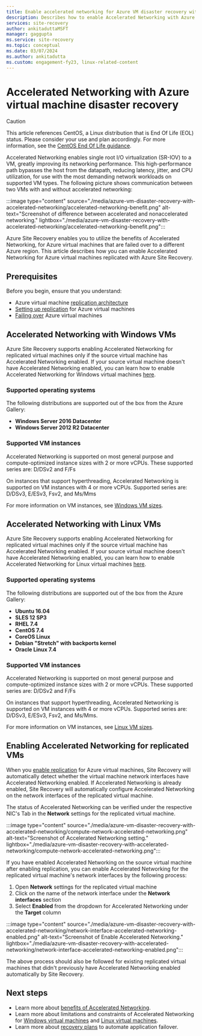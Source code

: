 ```yaml
---
title: Enable accelerated networking for Azure VM disaster recovery with Azure Site Recovery
description: Describes how to enable Accelerated Networking with Azure Site Recovery for Azure virtual machine disaster recovery
services: site-recovery
author: ankitaduttaMSFT
manager: gaggupta
ms.service: site-recovery
ms.topic: conceptual
ms.date: 03/07/2024
ms.author: ankitadutta
ms.custom: engagement-fy23, linux-related-content
---
```

# Accelerated Networking with Azure virtual machine disaster recovery

> [!CAUTION]
> This article references CentOS, a Linux distribution that is End Of Life (EOL) status. Please consider your use and plan accordingly. For more information, see the [CentOS End Of Life guidance](~/articles/virtual-machines/workloads/centos/centos-end-of-life.md).

Accelerated Networking enables single root I/O virtualization (SR-IOV) to a VM, greatly improving its networking performance. This high-performance path bypasses the host from the datapath, reducing latency, jitter, and CPU utilization, for use with the most demanding network workloads on supported VM types. The following picture shows communication between two VMs with and without accelerated networking:

:::image type="content" source="./media/azure-vm-disaster-recovery-with-accelerated-networking/accelerated-networking-benefit.png" alt-text="Screenshot of difference between accelerated and nonaccelerated networking." lightbox="./media/azure-vm-disaster-recovery-with-accelerated-networking/accelerated-networking-benefit.png":::

Azure Site Recovery enables you to utilize the benefits of Accelerated Networking, for Azure virtual machines that are failed over to a different Azure region. This article describes how you can enable Accelerated Networking for Azure virtual machines replicated with Azure Site Recovery.

## Prerequisites

Before you begin, ensure that you understand:
-	Azure virtual machine [replication architecture](azure-to-azure-architecture.md)
-	[Setting up replication](azure-to-azure-tutorial-enable-replication.md) for Azure virtual machines
-	[Failing over](azure-to-azure-tutorial-failover-failback.md) Azure virtual machines

## Accelerated Networking with Windows VMs

Azure Site Recovery supports enabling Accelerated Networking for replicated virtual machines only if the source virtual machine has Accelerated Networking enabled. If your source virtual machine doesn't have Accelerated Networking enabled, you can learn how to enable Accelerated Networking for Windows virtual machines [here](../virtual-network/create-vm-accelerated-networking-powershell.md#enable-accelerated-networking-on-existing-vms).

### Supported operating systems
The following distributions are supported out of the box from the Azure Gallery:
* **Windows Server 2016 Datacenter**
* **Windows Server 2012 R2 Datacenter**

### Supported VM instances
Accelerated Networking is supported on most general purpose and compute-optimized instance sizes with 2 or more vCPUs.  These supported series are: D/DSv2 and F/Fs

On instances that support hyperthreading, Accelerated Networking is supported on VM instances with 4 or more vCPUs. Supported series are: D/DSv3, E/ESv3, Fsv2, and Ms/Mms

For more information on VM instances, see [Windows VM sizes](../virtual-machines/sizes.md?toc=%2fazure%2fvirtual-network%2ftoc.json).

## Accelerated Networking with Linux VMs

Azure Site Recovery supports enabling Accelerated Networking for replicated virtual machines only if the source virtual machine has Accelerated Networking enabled. If your source virtual machine doesn't have Accelerated Networking enabled, you can learn how to enable Accelerated Networking for Linux virtual machines [here](../virtual-network/create-vm-accelerated-networking-cli.md#enable-accelerated-networking-on-existing-vms).

### Supported operating systems
The following distributions are supported out of the box from the Azure Gallery:
* **Ubuntu 16.04**
* **SLES 12 SP3**
* **RHEL 7.4**
* **CentOS 7.4**
* **CoreOS Linux**
* **Debian "Stretch" with backports kernel**
* **Oracle Linux 7.4**

### Supported VM instances
Accelerated Networking is supported on most general purpose and compute-optimized instance sizes with 2 or more vCPUs.  These supported series are: D/DSv2 and F/Fs

On instances that support hyperthreading, Accelerated Networking is supported on VM instances with 4 or more vCPUs. Supported series are: D/DSv3, E/ESv3, Fsv2, and Ms/Mms.

For more information on VM instances, see [Linux VM sizes](../virtual-machines/sizes.md?toc=%2fazure%2fvirtual-network%2ftoc.json).

## Enabling Accelerated Networking for replicated VMs

When you [enable replication](azure-to-azure-tutorial-enable-replication.md) for Azure virtual machines, Site Recovery will automatically detect whether the virtual machine network interfaces have Accelerated Networking enabled. If Accelerated Networking is already enabled, Site Recovery will automatically configure Accelerated Networking on the network interfaces of the replicated virtual machine.

The status of Accelerated Networking can be verified under the respective NIC's Tab in the **Network** settings for the replicated virtual machine.

:::image type="content" source="./media/azure-vm-disaster-recovery-with-accelerated-networking/compute-network-accelerated-networking.png" alt-text="Screenshot of Accelerated Networking setting." lightbox="./media/azure-vm-disaster-recovery-with-accelerated-networking/compute-network-accelerated-networking.png":::



If you have enabled Accelerated Networking on the source virtual machine after enabling replication, you can enable Accelerated Networking for the replicated virtual machine's network interfaces by the following process:
1. Open **Network** settings for the replicated virtual machine
2. Click on the name of the network interface under the **Network interfaces** section
3. Select **Enabled** from the dropdown for Accelerated Networking under the **Target** column

:::image type="content" source="./media/azure-vm-disaster-recovery-with-accelerated-networking/network-interface-accelerated-networking-enabled.png" alt-text="Screenshot of Enable Accelerated Networking." lightbox="./media/azure-vm-disaster-recovery-with-accelerated-networking/network-interface-accelerated-networking-enabled.png":::


The above process should also be followed for existing replicated virtual machines that didn't previously have Accelerated Networking enabled automatically by Site Recovery.

## Next steps

- Learn more about [benefits of Accelerated Networking](../virtual-network/accelerated-networking-overview.md#benefits).
- Learn more about limitations and constraints of Accelerated Networking for [Windows virtual machines](../virtual-network/accelerated-networking-overview.md#limitations-and-constraints) and [Linux virtual machines](../virtual-network/accelerated-networking-overview.md#limitations-and-constraints).
- Learn more about [recovery plans](site-recovery-create-recovery-plans.md) to automate application failover.
